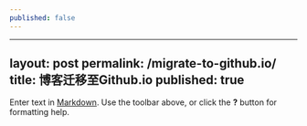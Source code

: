 ```yaml
---
published: false
---
```


---
layout: post
permalink: /migrate-to-github.io/
title: 博客迁移至Github.io
published: true
---

Enter text in [Markdown](http://daringfireball.net/projects/markdown/). Use the toolbar above, or click the **?** button for formatting help.